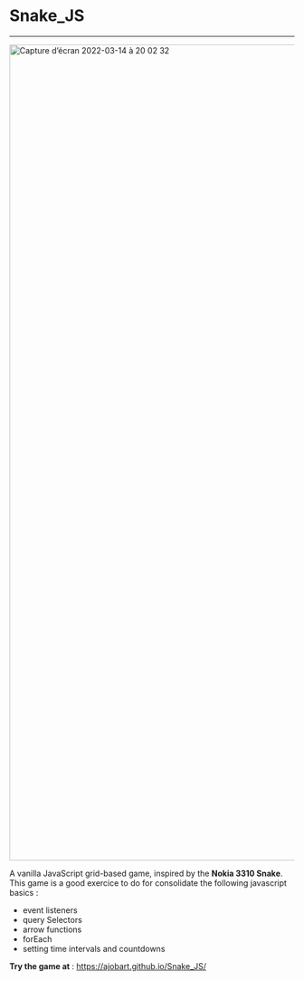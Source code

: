 # Snake_JS
---
<img width="1440" alt="Capture d’écran 2022-03-14 à 20 02 32" src="https://user-images.githubusercontent.com/86856769/158243697-37b03aa4-9bcf-471e-a02d-a5925acc0723.png">

A vanilla JavaScript grid-based game, inspired by the **Nokia 3310 Snake**. 
This game is a good exercice to do for consolidate the following javascript basics :

- event listeners
- query Selectors
- arrow functions
- forEach
- setting time intervals and countdowns

**Try the game at** : https://ajobart.github.io/Snake_JS/
